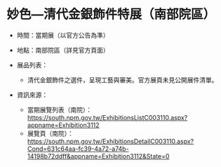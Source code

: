 # 妙色—清代金銀飾件特展（南部院區）

- 時間：當期展（以官方公告為準）
- 地點：南部院區（詳見官方頁面）

- 展品列表：
  - 清代金銀飾件之選件，呈現工藝與審美。官方展頁未見公開展件清單。

- 資訊來源：
  - 當期展覽列表（南院）：https://south.npm.gov.tw/ExhibitionsListC003110.aspx?appname=Exhibition3112
  - 展覽頁（南院）：https://south.npm.gov.tw/ExhibitionsDetailC003110.aspx?Cond=631c64aa-fc39-4a72-a74b-14198b72ddff&appname=Exhibition3112&State=0
